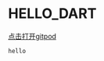 # HELLO_DART

[点击打开gitpod](https://gitpod.io#https://github.com/Singawe/HELLO_DART)

```python
hello

